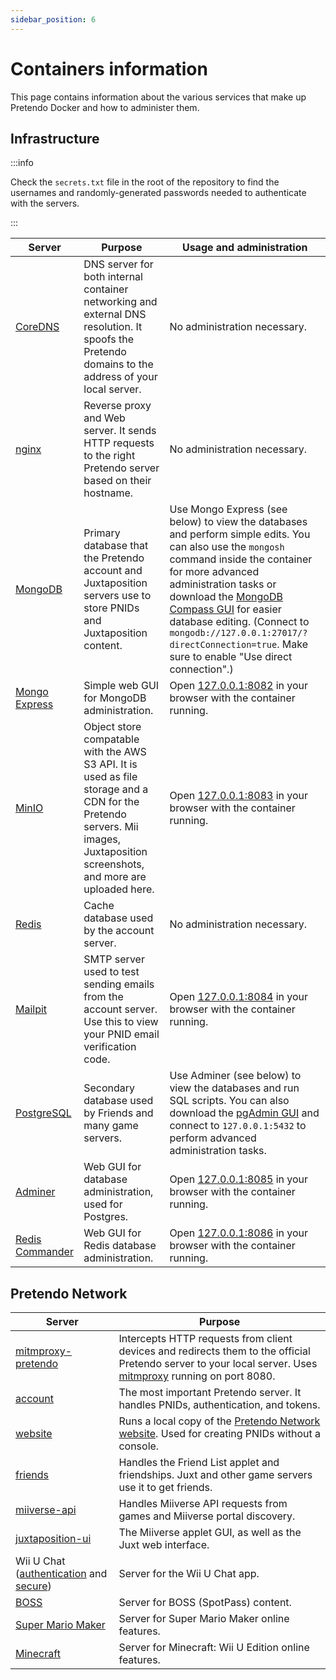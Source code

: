 ```yaml
---
sidebar_position: 6
---
```


# Containers information

This page contains information about the various services that make up Pretendo Docker and how to administer them.

## Infrastructure

:::info

Check the `secrets.txt` file in the root of the repository to find the usernames and randomly-generated passwords needed
to authenticate with the servers.

:::

| Server                                                          | Purpose                                                                                                                                                                        | Usage and administration                                                                                                                                                                                                                                                                                                                                                                                          |
| --------------------------------------------------------------- | ------------------------------------------------------------------------------------------------------------------------------------------------------------------------------ | ----------------------------------------------------------------------------------------------------------------------------------------------------------------------------------------------------------------------------------------------------------------------------------------------------------------------------------------------------------------------------------------------------------------- |
| [CoreDNS](https://coredns.io/)                                  | DNS server for both internal container networking and external DNS resolution. It spoofs the Pretendo domains to the address of your local server.                             | No administration necessary.                                                                                                                                                                                                                                                                                                                                                                                      |
| [nginx](https://nginx.org/en/)                                  | Reverse proxy and Web server. It sends HTTP requests to the right Pretendo server based on their hostname.                                                                     | No administration necessary.                                                                                                                                                                                                                                                                                                                                                                                      |
| [MongoDB](https://www.mongodb.com/)                             | Primary database that the Pretendo account and Juxtaposition servers use to store PNIDs and Juxtaposition content.                                                             | Use Mongo Express (see below) to view the databases and perform simple edits. You can also use the `mongosh` command inside the container for more advanced administration tasks or download the [MongoDB Compass GUI](https://www.mongodb.com/products/tools/compass) for easier database editing. (Connect to `mongodb://127.0.0.1:27017/?directConnection=true`. Make sure to enable "Use direct connection".) |
| [Mongo Express](https://github.com/mongo-express/mongo-express) | Simple web GUI for MongoDB administration.                                                                                                                                     | Open [127.0.0.1:8082](http://127.0.0.1:8082) in your browser with the container running.                                                                                                                                                                                                                                                                                                                          |
| [MinIO](https://min.io/)                                        | Object store compatable with the AWS S3 API. It is used as file storage and a CDN for the Pretendo servers. Mii images, Juxtaposition screenshots, and more are uploaded here. | Open [127.0.0.1:8083](http://127.0.0.1:8083) in your browser with the container running.                                                                                                                                                                                                                                                                                                                          |
| [Redis](https://redis.io/)                                      | Cache database used by the account server.                                                                                                                                     | No administration necessary.                                                                                                                                                                                                                                                                                                                                                                                      |
| [Mailpit](https://mailpit.axllent.org/)                         | SMTP server used to test sending emails from the account server. Use this to view your PNID email verification code.                                                           | Open [127.0.0.1:8084](http://127.0.0.1:8084) in your browser with the container running.                                                                                                                                                                                                                                                                                                                          |
| [PostgreSQL](https://www.postgresql.org/)                       | Secondary database used by Friends and many game servers.                                                                                                                      | Use Adminer (see below) to view the databases and run SQL scripts. You can also download the [pgAdmin GUI](https://www.pgadmin.org/) and connect to `127.0.0.1:5432` to perform advanced administration tasks.                                                                                                                                                                                                    |
| [Adminer](https://www.adminer.org/)                             | Web GUI for database administration, used for Postgres.                                                                                                                        | Open [127.0.0.1:8085](http://127.0.0.1:8085) in your browser with the container running.                                                                                                                                                                                                                                                                                                                          |
| [Redis Commander](https://joeferner.github.io/redis-commander/) | Web GUI for Redis database administration.                                                                                                                                     | Open [127.0.0.1:8086](http://127.0.0.1:8086) in your browser with the container running.                                                                                                                                                                                                                                                                                                                          |

## Pretendo Network

| Server                                                                                                                                                       | Purpose                                                                                                                                                                             |
| ------------------------------------------------------------------------------------------------------------------------------------------------------------ | ----------------------------------------------------------------------------------------------------------------------------------------------------------------------------------- |
| [mitmproxy-pretendo](https://github.com/MatthewL246/mitmproxy-pretendo)                                                                                      | Intercepts HTTP requests from client devices and redirects them to the official Pretendo server to your local server. Uses [mitmproxy](https://mitmproxy.org) running on port 8080. |
| [account](https://github.com/PretendoNetwork/account)                                                                                                        | The most important Pretendo server. It handles PNIDs, authentication, and tokens.                                                                                                   |
| [website](https://github.com/PretendoNetwork/website)                                                                                                        | Runs a local copy of the [Pretendo Network website](https://pretendo.network). Used for creating PNIDs without a console.                                                           |
| [friends](https://github.com/PretendoNetwork/friends)                                                                                                        | Handles the Friend List applet and friendships. Juxt and other game servers use it to get friends.                                                                                  |
| [miiverse-api](https://github.com/PretendoNetwork/miiverse-api)                                                                                              | Handles Miiverse API requests from games and Miiverse portal discovery.                                                                                                             |
| [juxtaposition-ui](https://github.com/PretendoNetwork/juxtaposition-ui)                                                                                      | The Miiverse applet GUI, as well as the Juxt web interface.                                                                                                                         |
| Wii U Chat ([authentication](https://github.com/PretendoNetwork/wiiu-chat-authentication) and [secure](https://github.com/PretendoNetwork/wiiu-chat-secure)) | Server for the Wii U Chat app.                                                                                                                                                      |
| [BOSS](https://github.com/PretendoNetwork/BOSS)                                                                                                              | Server for BOSS (SpotPass) content.                                                                                                                                                 |
| [Super Mario Maker](https://github.com/PretendoNetwork/super-mario-maker)                                                                                    | Server for Super Mario Maker online features.                                                                                                                                       |
| [Minecraft](https://github.com/PretendoNetwork/super-mario-maker)                                                                                    | Server for Minecraft: Wii U Edition online features.                                                                                                                                       |

